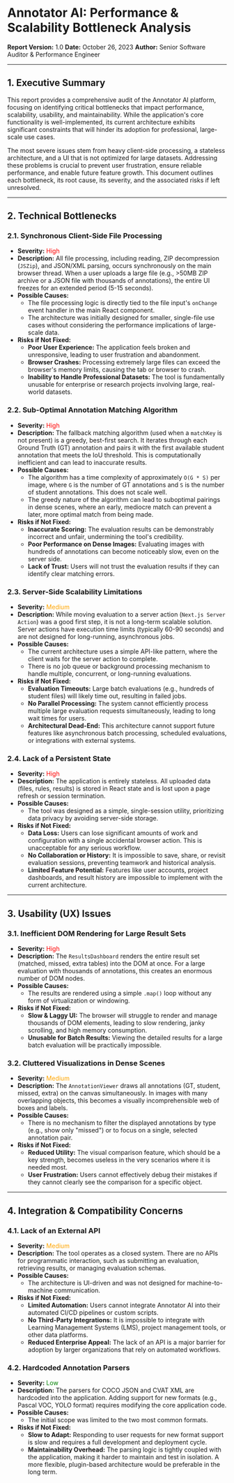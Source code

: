 
# **Annotator AI: Performance & Scalability Bottleneck Analysis**

**Report Version:** 1.0
**Date:** October 26, 2023
**Author:** Senior Software Auditor & Performance Engineer

---

## **1. Executive Summary**

This report provides a comprehensive audit of the Annotator AI platform, focusing on identifying critical bottlenecks that impact performance, scalability, usability, and maintainability. While the application's core functionality is well-implemented, its current architecture exhibits significant constraints that will hinder its adoption for professional, large-scale use cases.

The most severe issues stem from heavy client-side processing, a stateless architecture, and a UI that is not optimized for large datasets. Addressing these problems is crucial to prevent user frustration, ensure reliable performance, and enable future feature growth. This document outlines each bottleneck, its root cause, its severity, and the associated risks if left unresolved.

---

## **2. Technical Bottlenecks**

### **2.1. Synchronous Client-Side File Processing**

*   **Severity:** <font color="red">High</font>
*   **Description:** All file processing, including reading, ZIP decompression (`JSZip`), and JSON/XML parsing, occurs synchronously on the main browser thread. When a user uploads a large file (e.g., >50MB ZIP archive or a JSON file with thousands of annotations), the entire UI freezes for an extended period (5-15 seconds).
*   **Possible Causes:**
    *   The file processing logic is directly tied to the file input's `onChange` event handler in the main React component.
    *   The architecture was initially designed for smaller, single-file use cases without considering the performance implications of large-scale data.
*   **Risks if Not Fixed:**
    *   **Poor User Experience:** The application feels broken and unresponsive, leading to user frustration and abandonment.
    *   **Browser Crashes:** Processing extremely large files can exceed the browser's memory limits, causing the tab or browser to crash.
    *   **Inability to Handle Professional Datasets:** The tool is fundamentally unusable for enterprise or research projects involving large, real-world datasets.

### **2.2. Sub-Optimal Annotation Matching Algorithm**

*   **Severity:** <font color="red">High</font>
*   **Description:** The fallback matching algorithm (used when a `matchKey` is not present) is a greedy, best-first search. It iterates through each Ground Truth (GT) annotation and pairs it with the first available student annotation that meets the IoU threshold. This is computationally inefficient and can lead to inaccurate results.
*   **Possible Causes:**
    *   The algorithm has a time complexity of approximately `O(G * S)` per image, where `G` is the number of GT annotations and `S` is the number of student annotations. This does not scale well.
    *   The greedy nature of the algorithm can lead to suboptimal pairings in dense scenes, where an early, mediocre match can prevent a later, more optimal match from being made.
*   **Risks if Not Fixed:**
    *   **Inaccurate Scoring:** The evaluation results can be demonstrably incorrect and unfair, undermining the tool's credibility.
    *   **Poor Performance on Dense Images:** Evaluating images with hundreds of annotations can become noticeably slow, even on the server side.
    *   **Lack of Trust:** Users will not trust the evaluation results if they can identify clear matching errors.

### **2.3. Server-Side Scalability Limitations**

*   **Severity:** <font color="orange">Medium</font>
*   **Description:** While moving evaluation to a server action (`Next.js Server Action`) was a good first step, it is not a long-term scalable solution. Server actions have execution time limits (typically 60-90 seconds) and are not designed for long-running, asynchronous jobs.
*   **Possible Causes:**
    *   The current architecture uses a simple API-like pattern, where the client waits for the server action to complete.
    *   There is no job queue or background processing mechanism to handle multiple, concurrent, or long-running evaluations.
*   **Risks if Not Fixed:**
    *   **Evaluation Timeouts:** Large batch evaluations (e.g., hundreds of student files) will likely time out, resulting in failed jobs.
    *   **No Parallel Processing:** The system cannot efficiently process multiple large evaluation requests simultaneously, leading to long wait times for users.
    *   **Architectural Dead-End:** This architecture cannot support future features like asynchronous batch processing, scheduled evaluations, or integrations with external systems.

### **2.4. Lack of a Persistent State**

*   **Severity:** <font color="red">High</font>
*   **Description:** The application is entirely stateless. All uploaded data (files, rules, results) is stored in React state and is lost upon a page refresh or session termination.
*   **Possible Causes:**
    *   The tool was designed as a simple, single-session utility, prioritizing data privacy by avoiding server-side storage.
*   **Risks if Not Fixed:**
    *   **Data Loss:** Users can lose significant amounts of work and configuration with a single accidental browser action. This is unacceptable for any serious workflow.
    *   **No Collaboration or History:** It is impossible to save, share, or revisit evaluation sessions, preventing teamwork and historical analysis.
    *   **Limited Feature Potential:** Features like user accounts, project dashboards, and result history are impossible to implement with the current architecture.

---

## **3. Usability (UX) Issues**

### **3.1. Inefficient DOM Rendering for Large Result Sets**

*   **Severity:** <font color="red">High</font>
*   **Description:** The `ResultsDashboard` renders the entire result set (matched, missed, extra tables) into the DOM at once. For a large evaluation with thousands of annotations, this creates an enormous number of DOM nodes.
*   **Possible Causes:**
    *   The results are rendered using a simple `.map()` loop without any form of virtualization or windowing.
*   **Risks if Not Fixed:**
    *   **Slow & Laggy UI:** The browser will struggle to render and manage thousands of DOM elements, leading to slow rendering, janky scrolling, and high memory consumption.
    *   **Unusable for Batch Results:** Viewing the detailed results for a large batch evaluation will be practically impossible.

### **3.2. Cluttered Visualizations in Dense Scenes**

*   **Severity:** <font color="orange">Medium</font>
*   **Description:** The `AnnotationViewer` draws all annotations (GT, student, missed, extra) on the canvas simultaneously. In images with many overlapping objects, this becomes a visually incomprehensible web of boxes and labels.
*   **Possible Causes:**
    *   There is no mechanism to filter the displayed annotations by type (e.g., show only "missed") or to focus on a single, selected annotation pair.
*   **Risks if Not Fixed:**
    *   **Reduced Utility:** The visual comparison feature, which should be a key strength, becomes useless in the very scenarios where it is needed most.
    *   **User Frustration:** Users cannot effectively debug their mistakes if they cannot clearly see the comparison for a specific object.

---

## **4. Integration & Compatibility Concerns**

### **4.1. Lack of an External API**

*   **Severity:** <font color="orange">Medium</font>
*   **Description:** The tool operates as a closed system. There are no APIs for programmatic interaction, such as submitting an evaluation, retrieving results, or managing evaluation schemas.
*   **Possible Causes:**
    *   The architecture is UI-driven and was not designed for machine-to-machine communication.
*   **Risks if Not Fixed:**
    *   **Limited Automation:** Users cannot integrate Annotator AI into their automated CI/CD pipelines or custom scripts.
    *   **No Third-Party Integrations:** It is impossible to integrate with Learning Management Systems (LMS), project management tools, or other data platforms.
    *   **Reduced Enterprise Appeal:** The lack of an API is a major barrier for adoption by larger organizations that rely on automated workflows.

### **4.2. Hardcoded Annotation Parsers**

*   **Severity:** <font color="green">Low</font>
*   **Description:** The parsers for COCO JSON and CVAT XML are hardcoded into the application. Adding support for new formats (e.g., Pascal VOC, YOLO format) requires modifying the core application code.
*   **Possible Causes:**
    *   The initial scope was limited to the two most common formats.
*   **Risks if Not Fixed:**
    *   **Slow to Adapt:** Responding to user requests for new format support is slow and requires a full development and deployment cycle.
    *   **Maintainability Overhead:** The parsing logic is tightly coupled with the application, making it harder to maintain and test in isolation. A more flexible, plugin-based architecture would be preferable in the long term.
